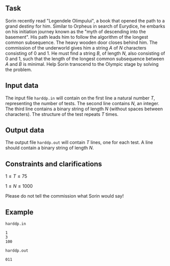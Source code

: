 ## Task

Sorin recently read "Legendele Olimpului", a book that opened the path to a grand destiny for him. Similar to Orpheus in search of Eurydice, he embarks on his initiation journey known as the "myth of descending into the basement". His path leads him to follow the algorithm of the longest common subsequence. The heavy wooden door closes behind him. The commission of the underworld gives him a string $A$ of $N$ characters consisting of $0$ and $1$. He must find a string $B$, of length $N$, also consisting of $0$ and $1$, such that the length of the longest common subsequence between $A$ and $B$ is minimal. Help Sorin transcend to the Olympic stage by solving the problem.

## Input data

The input file `harddp.in` will contain on the first line a natural number $T$, representing the number of tests. The second line contains $N$, an integer. The third line contains a binary string of length $N$ (without spaces between characters). The structure of the test repeats $T$ times.

## Output data

The output file `harddp.out` will contain $T$ lines, one for each test. A line should contain a binary string of length $N$.

## Constraints and clarifications

$1 \leq T \leq 75$

$1 \leq N \leq 1000$

Please do not tell the commission what Sorin would say!

## Example

`harddp.in`
```
1
3
100
```

`harddp.out`
```
011
```